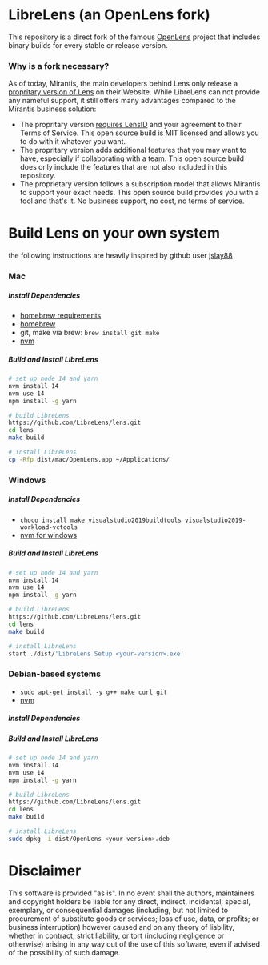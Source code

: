 # LibreLens (an OpenLens fork)

This repository is a direct fork of the famous [OpenLens](https://github.com/lensapp/lens) project that includes binary builds for every stable or release version.

### Why is a fork necessary?

As of today, Mirantis, the main developers behind Lens only release a [propritary version of Lens](https://k8slens.dev/) on their Website. While LibreLens can not provide any nameful support, it still offers many advantages compared to the Mirantis business solution:

- The propritary version [requires LensID](https://github.com/lensapp/lens/issues/5444) and your agreement to their Terms of Service. This open source build is MIT licensed and allows you to do with it whatever you want.
- The propritary version adds additional features that you may want to have, especially if collaborating with a team. This open source build does only include the features that are not also included in this repository.
- The proprietary version follows a subscription model that allows Mirantis to support your exact needs. This open source build provides you with a tool and that's it. No business support, no cost, no terms of service.

# Build Lens on your own system

the following instructions are heavily inspired by github user [jslay88](https://github.com/lensapp/lens/issues/5444#issuecomment-1140483224)


### Mac
##### Install Dependencies
- [homebrew requirements](https://docs.brew.sh/Installation#macos-requirements)
- [homebrew](https://github.com/Homebrew/install)
- git, make via brew: `brew install git make`
- [nvm](https://github.com/nvm-sh/nvm#installing-and-updating)
##### Build and Install LibreLens
```bash
# set up node 14 and yarn
nvm install 14
nvm use 14
npm install -g yarn

# build LibreLens
https://github.com/LibreLens/lens.git
cd lens
make build

# install LibreLens
cp -Rfp dist/mac/OpenLens.app ~/Applications/
```

### Windows
##### Install Dependencies
- `choco install make visualstudio2019buildtools visualstudio2019-workload-vctools`
- [nvm for windows](https://github.com/coreybutler/nvm-windows#installation--upgrades)
##### Build and Install LibreLens
```bash
# set up node 14 and yarn
nvm install 14
nvm use 14
npm install -g yarn

# build LibreLens
https://github.com/LibreLens/lens.git
cd lens
make build

# install LibreLens
start ./dist/'LibreLens Setup <your-version>.exe'
```

### Debian-based systems
- `sudo apt-get install -y g++ make curl git`
- [nvm](https://github.com/nvm-sh/nvm#installing-and-updating)
##### Install Dependencies
##### Build and Install LibreLens
```bash
# set up node 14 and yarn
nvm install 14
nvm use 14
npm install -g yarn

# build LibreLens
https://github.com/LibreLens/lens.git
cd lens
make build

# install LibreLens
sudo dpkg -i dist/OpenLens-<your-version>.deb
```


# Disclaimer

This software is provided "as is". In no event shall the authors, maintainers and copyright holders be liable for any direct, indirect, incidental, special, exemplary, or consequential damages (including, but not limited to procurement of substitute goods or services; loss of use, data, or profits; or business interruption) however caused and on any theory of liability, whether in contract, strict liability, or tort (including negligence or otherwise) arising in any way out of the use of this software, even if advised of the possibility of such damage.
